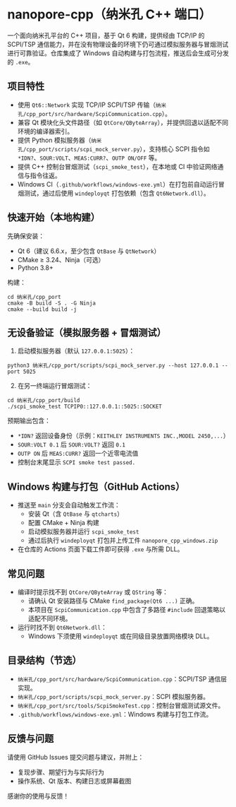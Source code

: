 # nanopore-cpp（纳米孔 C++ 端口）

一个面向纳米孔平台的 C++ 项目，基于 Qt 6 构建，提供经由 TCP/IP 的 SCPI/TSP 通信能力，并在没有物理设备的环境下仍可通过模拟服务器与冒烟测试进行可靠验证。仓库集成了 Windows 自动构建与打包流程，推送后会生成可分发的 `.exe`。

## 项目特性

- 使用 `Qt6::Network` 实现 TCP/IP SCPI/TSP 传输（`纳米孔/cpp_port/src/hardware/ScpiCommunication.cpp`）。
- 兼容 Qt 模块化头文件路径（如 `QtCore/QByteArray`），并提供回退以适配不同环境的编译器索引。
- 提供 Python 模拟服务器（`纳米孔/cpp_port/scripts/scpi_mock_server.py`），支持核心 SCPI 指令如 `*IDN?`、`SOUR:VOLT`、`MEAS:CURR?`、`OUTP ON/OFF` 等。
- 提供 C++ 控制台冒烟测试（`scpi_smoke_test`），在本地或 CI 中验证网络通信与指令往返。
- Windows CI（`.github/workflows/windows-exe.yml`）在打包前自动运行冒烟测试，通过后使用 `windeployqt` 打包依赖（包含 `Qt6Network.dll`）。

## 快速开始（本地构建）

先确保安装：

- Qt 6（建议 6.6.x，至少包含 `QtBase` 与 `QtNetwork`）
- CMake ≥ 3.24、Ninja（可选）
- Python 3.8+

构建：

```
cd 纳米孔/cpp_port
cmake -B build -S . -G Ninja
cmake --build build -j
```

## 无设备验证（模拟服务器 + 冒烟测试）

1) 启动模拟服务器（默认 `127.0.0.1:5025`）：

```
python3 纳米孔/cpp_port/scripts/scpi_mock_server.py --host 127.0.0.1 --port 5025
```

2) 在另一终端运行冒烟测试：

```
cd 纳米孔/cpp_port/build
./scpi_smoke_test TCPIP0::127.0.0.1::5025::SOCKET
```

预期输出包含：

- `*IDN?` 返回设备身份（示例：`KEITHLEY INSTRUMENTS INC.,MODEL 2450,...`）
- `SOUR:VOLT 0.1` 后 `SOUR:VOLT?` 返回 `0.1`
- `OUTP ON` 后 `MEAS:CURR?` 返回一个近零电流值
- 控制台末尾显示 `SCPI smoke test passed.`

## Windows 构建与打包（GitHub Actions）

- 推送至 `main` 分支会自动触发工作流：
  - 安装 Qt（含 `QtBase` 与 `qtcharts`）
  - 配置 CMake + Ninja 构建
  - 启动模拟服务器并运行 `scpi_smoke_test`
  - 通过后执行 `windeployqt` 打包并上传工件 `nanopore_cpp_windows.zip`
- 在仓库的 Actions 页面下载工件即可获得 `.exe` 与所需 DLL。

## 常见问题

- 编译时提示找不到 `QtCore/QByteArray` 或 `QString` 等：
  - 请确认 Qt 安装路径与 CMake `find_package(Qt6 ...)` 正确。
  - 本项目在 `ScpiCommunication.cpp` 中包含了多路径 `#include` 回退策略以适配不同环境。
- 运行时找不到 `Qt6Network.dll`：
  - Windows 下须使用 `windeployqt` 或在同级目录放置网络模块 DLL。

## 目录结构（节选）

- `纳米孔/cpp_port/src/hardware/ScpiCommunication.cpp`：SCPI/TSP 通信层实现。
- `纳米孔/cpp_port/scripts/scpi_mock_server.py`：SCPI 模拟服务器。
- `纳米孔/cpp_port/src/tools/ScpiSmokeTest.cpp`：控制台冒烟测试源文件。
- `.github/workflows/windows-exe.yml`：Windows 构建与打包工作流。

## 反馈与问题

请使用 GitHub Issues 提交问题与建议，并附上：

- 复现步骤、期望行为与实际行为
- 操作系统、Qt 版本、构建日志或屏幕截图

感谢你的使用与反馈！